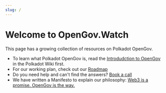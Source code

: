 ```yaml
---
slug: /
---
```

# Welcome to OpenGov.Watch

This page has a growing collection of resources on Polkadot OpenGov.

- To learn what Polkadot OpenGov is, read the [Introdudction to OpenGov](https://wiki.polkadot.network/docs/learn-polkadot-opengov) in the Polkadot Wiki first.
- For our working plan, check out our [Roadmap](roadmap)
- Do you need help and can't find the answers? [Book a call](booking)
- We have written a Manifesto to explain our philosophy: [Web3 is a promise. OpenGov is the way.](/blog/web3-is-a-promise-opengov-is-the-way)